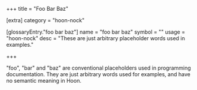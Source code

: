 +++
title = "Foo Bar Baz"

[extra]
category = "hoon-nock"

[glossaryEntry."foo bar baz"]
name = "foo bar baz"
symbol = ""
usage = "hoon-nock"
desc = "These are just arbitrary placeholder words used in examples."

+++

"foo", "bar" and "baz" are conventional placeholders used in programming
documentation. They are just arbitrary words used for examples, and have no
semantic meaning in Hoon.
